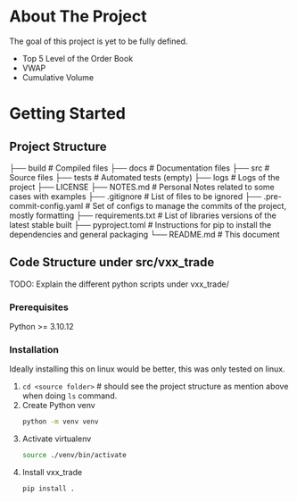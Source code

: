 # About The Project

The goal of this project is yet to be fully defined. 


* Top 5 Level of the Order Book 
* VWAP
* Cumulative Volume 

# Getting Started

## Project Structure 

├── build                   # Compiled files 
├── docs                    # Documentation files 
├── src                     # Source files 
├── tests                   # Automated tests (empty)
├── logs                    # Logs of the project
├── LICENSE
├── NOTES.md                # Personal Notes related to some cases with examples
├── .gitignore              # List of files to be ignored
├── .pre-commit-config.yaml # Set of configs to manage the commits of the project, mostly formatting
├── requirements.txt        # List of libraries versions of the latest stable built
├── pyproject.toml          # Instructions for pip to install the dependencies and general packaging
└── README.md               # This document 


## Code Structure under src/vxx_trade

TODO: Explain the different python scripts under vxx_trade/

### Prerequisites

Python >= 3.10.12

### Installation

Ideally installing this on linux would be better, this was only tested on linux. 

1. `cd <source folder>` # should see the project structure as mention above when doing `ls` command. 
2. Create Python venv
   ```sh
   python -m venv venv
   ```
3. Activate virtualenv
   ```sh
   source ./venv/bin/activate
   ```
4. Install vxx_trade
   ```sh
   pip install . 
   ```
